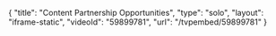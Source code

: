 {
    "title": "Content Partnership Opportunities",
    "type": "solo",
    "layout": "iframe-static",
    "videoId": "59899781",
    "url": "\/tvpembed\/59899781"
}